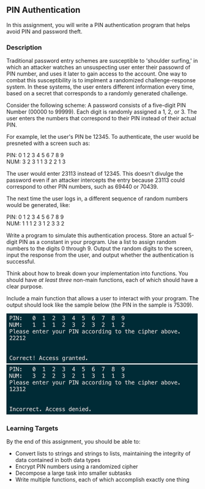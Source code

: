 ## PIN Authentication

In this assignment, you will write a PIN authentication program that helps avoid PIN and password theft.

### Description

Traditional password entry schemes are susceptible to 'shoulder surfing,' in which an attacker watches an unsuspecting user enter their passowrd of PIN number, and uses it later to gain access to the account. One way to combat this susceptibility is to implment a randomized challenge-response system. In these systems, the user enters different information every time, based on a secret that corresponds to a randomly generated challenge.

Consider the following scheme: A password consists of a five-digit PIN Number (00000 to 99999). Each digit is randomly assigned a 1, 2, or 3. The user enters the numbers that correspond to their PIN instead of their actual PIN.

For example, let the user's PIN be 12345. To authenticate, the user wuold be presneted with a screen such as:

PIN: 0 1 2 3 4 5 6 7 8 9  
NUM: 3 2 3 1 1 3 2 2 1 3

The user would enter 23113 instead of 12345. This doesn't divulge the password even if an attacker intercepts the entry because 23113 could correspond to other PIN numbers, such as 69440 or 70439.

The next time the user logs in, a different sequence of random numbers would be generated, like:

PIN: 0 1 2 3 4 5 6 7 8 9  
NUM: 1 1 1 2 3 1 2 3 3 2

Write a program to simulate this authentication process. Store an actual 5-digit PIN as a constant in your program. Use a list to assign random numbers to the digits 0 through 9. Output the random digits to the screen, input the response from the user, and output whether the authentication is successful.

Think about how to break down your implementation into functions. You should have _at least three_ non-main functions, each of which should have a clear purpose.

Include a main function that allows a user to interact with your program. The output should look like the sample below (the PIN in the sample is 75309).

<img src="./pin-authentication-example1.jpg" alt="PIN Authentication Example 1" width="500" height="130">

<img src="./pin-authentication-example2.jpg" alt="PIN Authentication Example 2" width="500" height="130">

### Learning Targets

By the end of this assignment, you should be able to:

- Convert lists to strings and strings to lists, maintaining the integrity of data contained in both data types
- Encrypt PIN numbers using a randomized cipher
- Decompose a large task into smaller subtasks
- Write multiple functions, each of which accomplish exactly one thing
